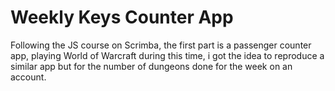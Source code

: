 # Weekly Keys Counter App

Following the JS course on Scrimba, the first part is a passenger counter app, playing World of Warcraft during this time, i got the idea to reproduce a similar app but for the number of dungeons done for the week on an account.
